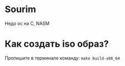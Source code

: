 # Sourim
Недо ос на C, NASM
# Как создать iso образ?
Пропишите в терминале команду: ```make build-x86_64```

